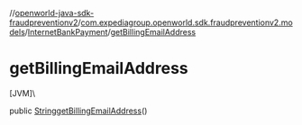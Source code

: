 //[openworld-java-sdk-fraudpreventionv2](../../../index.md)/[com.expediagroup.openworld.sdk.fraudpreventionv2.models](../index.md)/[InternetBankPayment](index.md)/[getBillingEmailAddress](get-billing-email-address.md)

# getBillingEmailAddress

[JVM]\

public [String](https://docs.oracle.com/javase/8/docs/api/java/lang/String.html)[getBillingEmailAddress](get-billing-email-address.md)()
